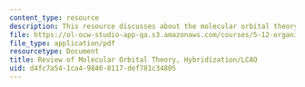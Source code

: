 ```yaml
---
content_type: resource
description: This resource discusses about the molecular orbital theory.
file: https://ol-ocw-studio-app-qa.s3.amazonaws.com/courses/5-12-organic-chemistry-i-spring-2003/d4fc7a541ca498468117def781c34805_03.pdf
file_type: application/pdf
resourcetype: Document
title: Review of Molecular Orbital Theory, Hybridization/LCAO
uid: d4fc7a54-1ca4-9846-8117-def781c34805
---
```

